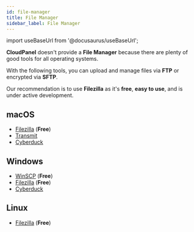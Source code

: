 ```yaml
---
id: file-manager
title: File Manager
sidebar_label: File Manager
---
```


import useBaseUrl from '@docusaurus/useBaseUrl';

**CloudPanel** doesn't provide a **File Manager** because there are plenty of good tools for all operating systems.

With the following tools, you can upload and manage files via **FTP** or encrypted via **SFTP**.

Our recommendation is to use **Filezilla** as it's **free**, **easy to use**, and is under active development.

## macOS

- [Filezilla](https://filezilla-project.org/) (**Free**)
- [Transmit](https://panic.com/transmit/)
- [Cyberduck](https://cyberduck.io/)

## Windows

- [WinSCP](https://winscp.net/) (**Free**)
- [Filezilla](https://filezilla-project.org/download.php?platform=win64) (**Free**)
- [Cyberduck](https://cyberduck.io/)

## Linux

- [Filezilla](https://filezilla-project.org/download.php?platform=linux64) (**Free**)
